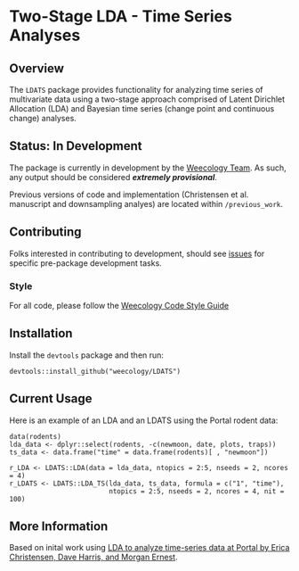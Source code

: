 # Two-Stage LDA - Time Series Analyses

## Overview

The `LDATS` package provides functionality for analyzing time series of 
multivariate data using a two-stage approach comprised of Latent Dirichlet
Allocation (LDA) and Bayesian time series (change point and continuous change)
analyses.

## Status: In Development

The package is currently in development by the [Weecology 
Team](https://www.weecology.org). As such, any output should be considered
***extremely provisional***. 

Previous versions of code and implementation (Christensen et al. manuscript
and downsampling analyes) are located within `/previous_work`.

## Contributing

Folks interested in contributing to development, should see 
[issues](https://github.com/weecology/LDATS/issues) for specific pre-package 
development tasks.

### Style
For all code, please follow the [Weecology Code Style 
Guide](https://github.com/weecology/lab-wiki/wiki/Code-style-guide)

## Installation

Install the `devtools` package and then run:

```
devtools::install_github("weecology/LDATS")
```

## Current Usage

Here is an example of an LDA and an LDATS using the Portal rodent data:

```
data(rodents)
lda_data <- dplyr::select(rodents, -c(newmoon, date, plots, traps))
ts_data <- data.frame("time" = data.frame(rodents)[ , "newmoon"])

r_LDA <- LDATS::LDA(data = lda_data, ntopics = 2:5, nseeds = 2, ncores = 4)
r_LDATS <- LDATS::LDA_TS(lda_data, ts_data, formula = c("1", "time"),
                         ntopics = 2:5, nseeds = 2, ncores = 4, nit = 100)
```

## More Information 

Based on inital work using [LDA to analyze time-series data at Portal by Erica
Christensen, Dave Harris, and Morgan 
Ernest](https://github.com/emchristensen/Extreme-events-LDA).
